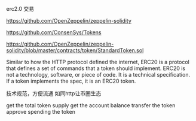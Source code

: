 
erc2.0  交易 

https://github.com/OpenZeppelin/zeppelin-solidity 

https://github.com/ConsenSys/Tokens 

https://github.com/OpenZeppelin/zeppelin-solidity/blob/master/contracts/token/StandardToken.sol 


Similar to how the HTTP protocol defined the internet, ERC20 is a protocol that defines a set of commands that a token should implement. ERC20 is not a technology, software, or piece of code. It is a technical specification. If a token implements the spec, it is an ERC20 token.


技术规范，方便流通
如同http让币圈生态   


get the total token supply
get the account balance
transfer the token
approve spending the token

